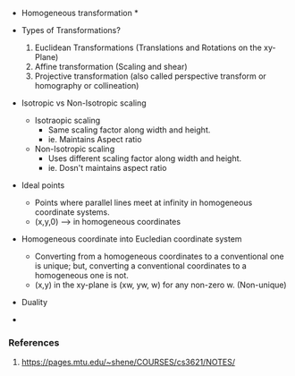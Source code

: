 * Homogeneous transformation
  *

* Types of Transformations?
  1. Euclidean Transformations (Translations and Rotations on the xy-Plane)
  2. Affine transformation (Scaling and shear)
  3. Projective transformation (also called perspective transform or homography or collineation)

* Isotropic vs Non-Isotropic scaling
  * Isotraopic scaling
    * Same scaling factor along width and height. 
    * ie. Maintains Aspect ratio
  * Non-Isotropic scaling 
    * Uses different scaling factor along width and height.
    * ie. Dosn't maintains aspect ratio

* Ideal points
  * Points where parallel lines meet at infinity in homogeneous coordinate systems.
  * (x,y,0) --> in homogeneous coordinates

* Homogeneous coordinate into Eucledian coordinate system
  * Converting from a homogeneous coordinates to a conventional one is unique; but, converting a conventional coordinates to a homogeneous one is not. 
  * (x,y) in the xy-plane is (xw, yw, w) for any non-zero w. (Non-unique)

* Duality 

* 

### References
1. https://pages.mtu.edu/~shene/COURSES/cs3621/NOTES/
